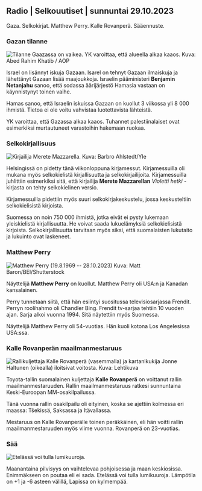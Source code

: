 ## Radio \| Selkouutiset \| sunnuntai 29.10.2023

Gaza. Selkokirjat. Matthew Perry. Kalle Rovanperä. Sääennuste.

### Gazan tilanne

![Tilanne Gaazassa on vaikea. YK varoittaa, että alueella alkaa kaaos. Kuva: Abed Rahim Khatib / AOP](https://images.cdn.yle.fi/image/upload/c_crop,h_3780,w_6720,x_0,y_700/ar_1.7777777777777777,c_fill,g_faces,h_675,w_1200/dpr_1.0/q_auto:eco/f_auto/fl_lossy/v1698587757/39-1192921653e641fc4a70)

Israel on lisännyt iskuja Gazaan. Isarel on tehnyt Gazaan ilmaiskuja ja lähettänyt Gazaan lisää maajoukkoja. Israelin pääministeri **Benjamin Netanjahu** sanoo, että sodassa äärijärjestö Hamasia vastaan on käynnistynyt toinen vaihe.

Hamas sanoo, että Israelin iskuissa Gazaan on kuollut 3 viikossa yli 8 000 ihmistä. Tietoa ei ole voitu vahvistaa luotettavista lähteistä.

YK varoittaa, että Gazassa alkaa kaaos. Tuhannet palestiinalaiset ovat esimerkiksi murtautuneet varastoihin hakemaan ruokaa.

### Selkokirjallisuus

![Kirjailija Merete Mazzarella. Kuva: Barbro Ahlstedt/Yle](https://images.cdn.yle.fi/image/upload/c_crop,h_3159,w_5616,x_0,y_0/ar_1.7777777777777777,c_fill,g_faces,h_675,w_1200/dpr_1.0/q_auto:eco/f_auto/fl_lossy/v1620995152/39-806292609e6be113e02)

Helsingissä on pidetty tänä viikonloppuna kirjamessut. Kirjamessuilla oli mukana myös selkokielistä kirjallisuutta ja selkokirjailijoita. Kirjamessuilla juhlittiin esimerkiksi sitä, että kirjailija **Merete Mazzarellan** *Violetti hetki* -kirjasta on tehty selkokielinen versio.

Kirjamessuilla pidettiin myös suuri selkokirjakeskustelu, jossa keskusteltiin selkokielisistä kirjoista.

Suomessa on noin 750 000 ihmistä, jotka eivät ei pysty lukemaan yleiskielistä kirjallisuutta. He voivat saada lukuelämyksiä selkokielisistä kirjoista. Selkokirjallisuutta tarvitaan myös siksi, että suomalaisten lukutaito ja lukuinto ovat laskeneet.

### Matthew Perry

![Matthew Perry (19.8.1969 -- 28.10.2023) Kuva: Matt Baron/BEI/Shutterstock](https://images.cdn.yle.fi/image/upload/c_crop,h_2329,w_4141,x_0,y_54/ar_1.7777777777777777,c_fill,g_faces,h_675,w_1200/dpr_1.0/q_auto:eco/f_auto/fl_lossy/v1698579698/39-1192810653dd4bb051f5)

Näyttelijä **Matthew Perry** on kuollut. Matthew Perry oli USA:n ja Kanadan kansalainen.

Perry tunnetaan siitä, että hän esiintyi suositussa televisiosarjassa Frendit. Perryn roolihahmo oli Chandler Bing. Frendit tv-sarjaa tehtiin 10 vuoden ajan. Sarja alkoi vuonna 1994. Sitä näytettiin myös Suomessa.

Näyttelijä Matthew Perry oli 54-vuotias. Hän kuoli kotona Los Angelesissa USA:ssa.

### Kalle Rovanperän maailmanmestaruus

![Rallikuljettaja Kalle Rovanperä (vasemmalla) ja kartanlkukija Jonne Haltunen (oikealla) iloitsivat voitosta. Kuva: Lehtikuva](https://images.cdn.yle.fi/image/upload/c_crop,h_2406,w_4278,x_0,y_445/ar_1.7777777777777777,c_fill,g_faces,h_675,w_1200/dpr_1.0/q_auto:eco/f_auto/fl_lossy/v1698587806/39-1192922653e645d852bc)

Toyota-tallin suomalainen kuljettaja **Kalle Rovanperä** on voittanut rallin maailmanmestaruuden. Rallin maailmanmestaruus ratkesi sunnuntaina Keski-Euroopan MM-osakilpailussa.

Tänä vuonna rallin osakilpailu oli eityinen, koska se ajettiin kolmessa eri maassa: Tšekissä, Saksassa ja Itävallassa.

Mestaruus on Kalle Rovanperälle toinen peräkkäinen, eli hän voitti rallin maailmanmestaruuden myös viime vuonna. Rovanperä on 23-vuotias.

### Sää

![Etelässä voi tulla lumikuuroja.](https://images.cdn.yle.fi/image/upload/c_crop,h_1080,w_1919,x_0,y_0/ar_1.7777777777777777,c_fill,g_faces,h_675,w_1200/dpr_1.0/q_auto:eco/f_auto/fl_lossy/v1698594490/39-1192967653e7ea05e07b)

Maanantaina pilvisyys on vaihtelevaa pohjoisessa ja maan keskiosissa. Enimmäkseen on poutaa eli ei sada. Etelässä voi tulla lumikuuroja. Lämpötila on +1 ja -6 asteen välillä, Lapissa on kylmempää.
